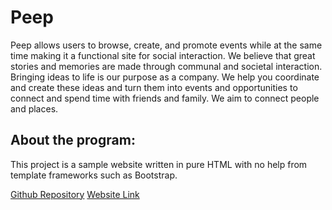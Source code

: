 # Peep
Peep allows users to browse, create, and promote events while at the same time making it a functional site for social interaction. We believe that great stories and memories are made through communal and societal interaction.
Bringing ideas to life is our purpose as a company. We help you coordinate and create these ideas and turn them into events and opportunities to connect and spend time with friends and family. We aim to connect people and places.

## About the program:
This project is a sample website written in pure HTML with no help from template frameworks such as Bootstrap.

[Github Repository](https://github.com/votommy/Peep/)
[Website Link](https://votommy.github.io/Peep/index.html)
